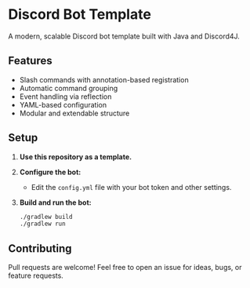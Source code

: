 # Discord Bot Template

A modern, scalable Discord bot template built with Java and Discord4J.

## Features
- Slash commands with annotation-based registration
- Automatic command grouping
- Event handling via reflection
- YAML-based configuration
- Modular and extendable structure

## Setup

1. **Use this repository as a template.**

2. **Configure the bot:**
   - Edit the `config.yml` file with your bot token and other settings.

3. **Build and run the bot:**
   ```bash
   ./gradlew build
   ./gradlew run
   ```

## Contributing

Pull requests are welcome! Feel free to open an issue for ideas, bugs, or feature requests.
